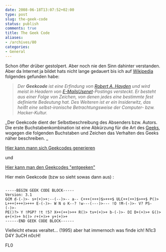 ```yaml
---
date: 2008-06-18T13:07:52+02:00
type: post
slug: the-geek-code
status: publish
comments: true
title: The Geek Code
aliases:
- /archives/80
categories:
- General
---
```


Schon öfter drüber gestolpert. Aber noch nie den Sinn dahinter verstanden. Aber da Internet ja bildet hats nicht lange gedauert bis ich auf [Wikipedia](http://de.wikipedia.org/wiki/Geekcode) folgendes gefunden habe:


> _Der **Geekcode** ist eine Erfindung von [Robert A. Hayden](http://de.wikipedia.org/w/index.php?title=Robert_A._Hayden&action=edit&redlink=1) und wird meist in Headern von [E-Mails](http://de.wikipedia.org/wiki/E-Mail)[Usenet](http://de.wikipedia.org/wiki/Usenet)-Postings versteckt. Er besteht aus einer Folge von Zeichen, von denen jedes eine bestimmte fest definierte Bedeutung hat. Des Weiteren ist er ein Insiderwitz, das heißt eine selbst-ironische Betrachtungsweise der Computer- bzw. Hacker-Kultur._

_Der Geekcode dient der Selbstbeschreibung des Absenders bzw. Autors. Die erste Buchstabenkombination ist eine Abkürzung für die Art des [Geeks](http://de.wikipedia.org/wiki/Geek), wogegen die folgenden Buchstaben und Zeichen das Verhalten des Geeks näher beschreiben. _


[Hier kann mann sich Geekcodes generieren](http://www.joereiss.net/geek/geek.html)

und

[Hier kann man den Geekcodes "entgeeken"](http://www.joereiss.net/geek/ungeek.html)

Hier mein Geekcode (bzw so sieht sowas dann aus) :

```

-----BEGIN GEEK CODE BLOCK-----
Version: 3.1
GCM d-(-)>- s+(+)>+:--(--)>-- a-- C+++(+++)$>+++$ ULC++(++)$>++$ P()>
L+++(+++)>+++ E-(-)>- W N o K--? !w---(---)>--- !O !M-(-)>- V? PS-(-)>-
PE()?> Y !PGP? !t !5? X++(++)>++ R()> tv+(+)>+ b-(-)>- DI D+(+)>+ G()>
e+(+)>+ h()> r+(+)>+ y+(+)>+
------END GEEK CODE BLOCK------

```

Vielleicht etwas veraltet... (1995) aber hat immernoch was finde ich!
N1c3 D4Y 3uCH n0cH!

FL0
